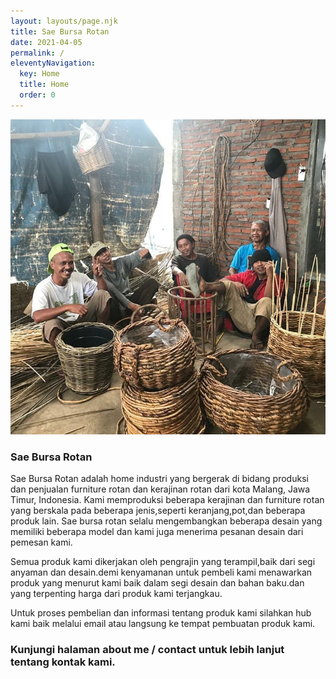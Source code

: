 ```yaml
---
layout: layouts/page.njk
title: Sae Bursa Rotan
date: 2021-04-05
permalink: /
eleventyNavigation:
  key: Home
  title: Home
  order: 0
---
```


<img src="/assets/img/contents/banner.jpg" alt="rebeka">

### Sae Bursa Rotan

Sae Bursa Rotan adalah home industri yang bergerak di bidang produksi dan penjualan furniture rotan dan kerajinan rotan dari kota Malang, Jawa Timur, Indonesia. Kami memproduksi beberapa kerajinan dan furniture rotan yang berskala pada beberapa jenis,seperti keranjang,pot,dan beberapa produk lain. Sae bursa rotan selalu mengembangkan beberapa desain yang memiliki beberapa model dan kami juga menerima pesanan desain dari pemesan kami.

Semua produk kami dikerjakan oleh pengrajin yang terampil,baik dari segi anyaman dan desain.demi kenyamanan untuk pembeli kami menawarkan produk yang menurut kami baik dalam segi desain dan bahan baku.dan yang terpenting harga dari produk kami terjangkau.

Untuk proses pembelian dan informasi tentang produk kami silahkan hub kami baik melalui email atau langsung ke tempat pembuatan produk kami.

### Kunjungi halaman about me / contact untuk lebih lanjut tentang kontak kami.
